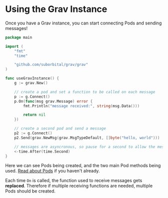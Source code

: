 # Using the Grav Instance

Once you have a Grav instance, you can start connecting Pods and sending messages!

```go
package main

import (
	"fmt"
	"time"

	"github.com/suborbital/grav/grav"
)

func useGravInstance() {
	g := grav.New()

	// create a pod and set a function to be called on each message
	p := g.Connect()
	p.On(func(msg grav.Message) error {
		fmt.Println("message received:", string(msg.Data()))

		return nil
	})

	// create a second pod and send a message
	p2 := g.Connect()
	p2.Send(grav.NewMsg(grav.MsgTypeDefault, []byte("hello, world")))

	// messages are asyncronous, so pause for a second to allow the message to send
	<-time.After(time.Second)
}

```

Here we can see Pods being created, and the two main Pod methods 
being used. [Read about Pods](../../introduction/concepts/pods.md) 
if you haven't already.

Each time `On` is called, the function used to receive messages 
gets **replaced**. Therefore if multiple receiving functions 
are needed, multiple Pods should be created.

